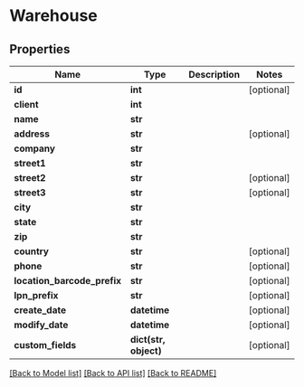 # Warehouse

## Properties
Name | Type | Description | Notes
------------ | ------------- | ------------- | -------------
**id** | **int** |  | [optional] 
**client** | **int** |  | 
**name** | **str** |  | 
**address** | **str** |  | [optional] 
**company** | **str** |  | 
**street1** | **str** |  | 
**street2** | **str** |  | [optional] 
**street3** | **str** |  | [optional] 
**city** | **str** |  | 
**state** | **str** |  | 
**zip** | **str** |  | 
**country** | **str** |  | [optional] 
**phone** | **str** |  | [optional] 
**location_barcode_prefix** | **str** |  | [optional] 
**lpn_prefix** | **str** |  | [optional] 
**create_date** | **datetime** |  | [optional] 
**modify_date** | **datetime** |  | [optional] 
**custom_fields** | **dict(str, object)** |  | [optional] 

[[Back to Model list]](../README.md#documentation-for-models) [[Back to API list]](../README.md#documentation-for-api-endpoints) [[Back to README]](../README.md)


